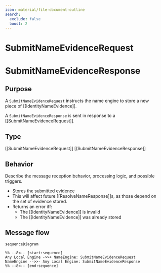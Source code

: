 ```yaml
---
icon: material/file-document-outline
search:
  exclude: false
  boost: 2
---
```


<div class="message" markdown>

# SubmitNameEvidenceRequest

# SubmitNameEvidenceResponse

## Purpose

<!-- --8<-- [start:purpose] -->
A `SubmitNameEvidenceRequest` instructs the name engine to store a new piece of [[IdentityNameEvidence]].

A `SubmitNameEvidenceResponse` is sent in response to a [[SubmitNameEvidenceRequest]].
<!-- --8<-- [end:purpose] -->

## Type

<!-- --8<-- [start:type] -->
[[SubmitNameEvidenceRequest]]
[[SubmitNameEvidenceResponse]]
<!-- --8<-- [end:type] -->

## Behavior

<!-- --8<-- [start:behavior] -->
Describe the message reception behavior, processing logic, and possible triggers.
- Stores the submitted evidence
- This will affect future [[ResolveNameResponse]]s, as those depend on the set of evidence stored.
- Returns an error iff:
    - The [[IdentityNameEvidence]] is invalid
    - The [[IdentityNameEvidence]] was already stored
<!-- --8<-- [end:behavior] -->

## Message flow

<!-- --8<-- [start:messages] -->
```mermaid
sequenceDiagram

%% --8<-- [start:sequence]
Any Local Engine ->>+ NameEngine: SubmitNameEvidenceRequest
NameEngine -->>- Any Local Engine: SubmitNameEvidenceResponse
%% --8<-- [end:sequence]
```
<!-- --8<-- [end:messages] -->

</div>
